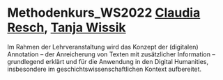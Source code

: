 # Methodenkurs_WS2022 [Claudia Resch](https://ufind.univie.ac.at/de/course.html?lv=070266&semester=2022W), [Tanja Wissik](https://ufind.univie.ac.at/de/course.html?lv=070266&semester=2022W) 

Im Rahmen der Lehrveranstaltung wird das Konzept der (digitalen) Annotation – der Anreicherung von Texten mit zusätzlicher Information – grundlegend erklärt und für die Anwendung in den Digital Humanities, insbesondere im geschichtswissenschaftlichen Kontext aufbereitet.
